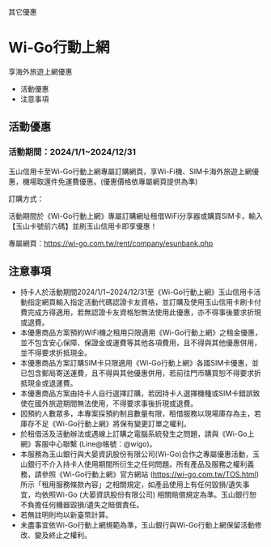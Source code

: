 其它優惠

# Wi-Go行動上網  

享海外旅遊上網優惠

  * 活動優惠
  * 注意事項

## 活動優惠

### 活動期間：2024/1/1~2024/12/31

玉山信用卡至Wi-Go行動上網專屬訂購網頁，享Wi-Fi機、SIM卡海外旅遊上網優惠，機場取還件免運費優惠。(優惠價格依專屬網頁提供為準)

  

訂購方式：

活動期間於《Wi-Go行動上網》專屬訂購網址租借WiFi分享器或購買SIM卡，輸入【玉山卡號前六碼】並刷玉山信用卡即享優惠！

  

專屬網頁：https://wi-go.com.tw/rent/company/esunbank.php

## 注意事項

  * 持卡人於活動期間2024/1/1~2024/12/31至《Wi-Go行動上網》玉山信用卡活動指定網頁輸入指定活動代碼認證卡友資格，並訂購及使用玉山信用卡刷卡付費完成方得適用，若無認證卡友資格恕無法使用此優惠，亦不得事後要求折現或退費。
  * 本優惠商品方案預約WiFi機之租用只限適用《Wi-Go行動上網》之租金優惠，並不包含安心保障、保證金或運費等其他各項費用，且不得與其他優惠併用，並不得要求折抵現金。
  * 本優惠商品方案訂購SIM卡只限適用《Wi-Go行動上網》各國SIM卡優惠，並已包含郵局寄送運費，且不得與其他優惠併用，若前往門市購買恕不得要求折抵現金或退運費。
  * 本優惠商品方案由持卡人自行選擇訂購，若因持卡人選擇機種或SIM卡錯誤致使在國外旅遊期間無法使用，不得要求事後折現或退費。
  * 因預約人數眾多，本專案採預約制且數量有限，租借服務以現場庫存為主，若庫存不足《Wi-Go行動上網》將保有變更訂單之權利。
  * 於租借活及活動辦法或遇線上訂購之電腦系統發生之問題，請與《Wi-Go上網》客服中心聯繫 (Line@帳號：@wigo)。
  * 本服務為玉山銀行與大晏資訊股份有限公司(Wi-Go)合作之專屬優惠活動，玉山銀行不介入持卡人使用期間所衍生之任何問題。所有產品及服務之權利義務，請參照《Wi-Go行動上網》官方網站 (https://wi-go.com.tw/TOS.html) 所示「租用服務條款內容」之相關規定，如產品使用上有任何毀損/遺失事宜，均依照Wi-Go (大晏資訊股份有限公司) 相關賠償規定為準。玉山銀行恕不負擔任何機器毀損/遺失之賠償責任。
  * 若無註明則均以新臺幣計算。
  * 未盡事宜依Wi-Go行動上網規範為準，玉山銀行與Wi-Go行動上網保留活動修改、變及終止之權利。

